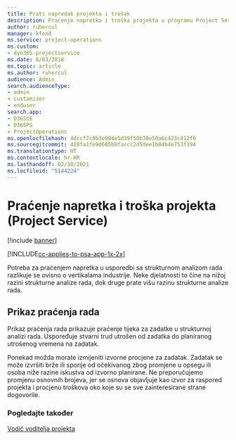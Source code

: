 ```yaml
---
title: Prati napredak projekta i trošak
description: Praćenje napretka i troška projekta u programu Project Service
author: ruhercul
manager: kfend
ms.service: project-operations
ms.custom:
- dyn365-projectservice
ms.date: 8/03/2018
ms.topic: article
ms.author: ruhercul
audience: Admin
search.audienceType:
- admin
- customizer
- enduser
search.app:
- D365CE
- D365PS
- ProjectOperations
ms.openlocfilehash: 4dccf7c9b3e994e5d39f50b38e50a6c423c412f6
ms.sourcegitcommit: 418fa1fe9d605b8faccc2d5dee1b04b4e753f194
ms.translationtype: HT
ms.contentlocale: hr-HR
ms.lasthandoff: 02/10/2021
ms.locfileid: "5144224"
---
```

# <a name="track-project-progress-and-cost-project-service"></a>Praćenje napretka i troška projekta (Project Service)

[!include [banner](../includes/psa-now-project-operations.md)]

[!INCLUDE[cc-applies-to-psa-app-1x-2x](../includes/cc-applies-to-psa-app-1x-2x.md)]

Potreba za praćenjem napretka u usporedbi sa strukturnom analizom rada razlikuje se ovisno o vertikalama industrije. Neke djelatnosti to čine na nižoj razini strukturne analize rada, dok druge prate višu razinu strukturne analize rada.  
  
## <a name="effort-tracking-view"></a>Prikaz praćenja rada  
Prikaz praćenja rada prikazuje praćenje tijeka za zadatke u strukturnoj analizi rada. Uspoređuje stvarni trud utrošen od zadatka do planiranog utrošenog vremena na zadatak.  
  
Ponekad možda morate izmijeniti izvorne procjene za zadatak. Zadatak se može izvršiti brže ili sporije od očekivanog zbog promjene u opsegu ili osoba niže razine iskustva od izvorno planirane. Ne preporučujemo promjenu osnovnih brojeva, jer se osnova objavljuje kao izvor za raspored projekta i procjenu troškova oko koje su se sve zainteresirane strane dogovorile.  
  
### <a name="see-also"></a>Pogledajte također  
 [Vodič voditelja projekta](../psa/project-manager-guide.md)
